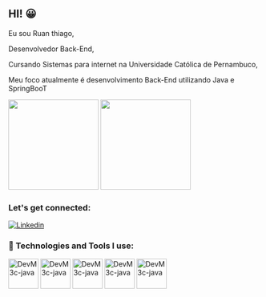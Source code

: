 ## HI! 😀

Eu sou Ruan thiago,

Desenvolvedor Back-End,

Cursando Sistemas para internet na Universidade Católica de Pernambuco,

Meu foco atualmente é desenvolvimento Back-End utilizando Java e SpringBooT

<div>
<img height="180em" src="https://github-readme-stats.vercel.app/api?username=DevM3c&show_icons=true&theme=tokyonight"/>
 <img height="180em" src="https://github-readme-stats.vercel.app/api/top-langs/?username=DevM3c&layout=compact&theme=tokyonight"/>
</div>

### Let's get connected: 

[![Linkedin](https://img.shields.io/badge/LinkedIn-0077B5?style=for-the-badge&logo=linkedin&logoColor=white)](https://www.linkedin.com/in/ruanthiagols/)

### 🧰 Technologies and Tools I use: 

<div>

<img align="center" alt="DevM3c-java" hight="50" width="60" src="https://cdn.jsdelivr.net/gh/devicons/devicon/icons/java/java-original-wordmark.svg"/>
<img align="center" alt="DevM3c-java" hight="50" width="60" src="https://cdn.jsdelivr.net/gh/devicons/devicon/icons/spring/spring-original-wordmark.svg"/>
<img align="center" alt="DevM3c-java" hight="50" width="60" src="https://cdn.jsdelivr.net/gh/devicons/devicon/icons/heroku/heroku-original-wordmark.svg""/>
<img align="center" alt="DevM3c-java" hight="50" width="60" src="https://cdn.jsdelivr.net/gh/devicons/devicon/icons/git/git-plain.svg"/>
<img align="center" alt="DevM3c-java" hight="50" width="60" src="https://cdn.jsdelivr.net/gh/devicons/devicon/icons/mysql/mysql-original-wordmark.svg"/>

</div>
